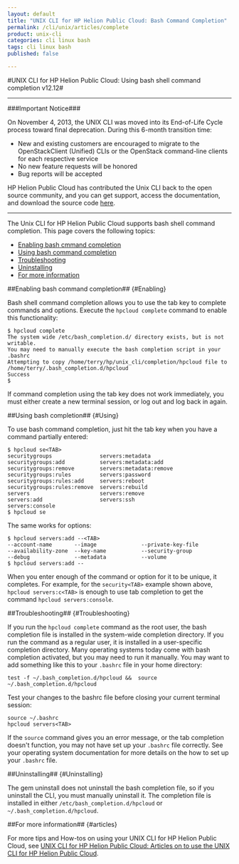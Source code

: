 ```yaml
---
layout: default
title: "UNIX CLI for HP Helion Public Cloud: Bash Command Completion"
permalink: /cli/unix/articles/complete
product: unix-cli
categories: cli linux bash
tags: cli linux bash
published: false

---
```

<!--PUBLISHED-->
#UNIX CLI for HP Helion Public Cloud: Using bash shell command completion v12.12#

___________________

###Important Notice###

On November 4, 2013, the UNIX CLI was moved into its End-of-Life Cycle process toward final deprecation. During this 6-month transition time:

* New and existing customers are encouraged to migrate to the OpenStackClient (Unified) CLIs or the OpenStack command-line clients for each respective service
* No new feature requests will be honored
* Bug reports will be accepted

HP Helion Public Cloud has contributed the Unix CLI back to the open source community, and you can get support, access the documentation, and download the source code [here](https://github.com/hpcloud/unix_cli).

_________________________________________

The Unix CLI for HP Helion Public Cloud supports bash shell command completion.  This page covers the following topics:

* [Enabling bash cmmand completion](#Enabling)
* [Using bash command completion](#Using)
* [Troubleshooting](#Troubleshooting)
* [Uninstalling](#Uninstalling)
* [For more information](#articles)

##Enabling bash command completion## {#Enabling}

Bash shell command completion allows you to use the tab key to complete commands and options.  Execute the `hpcloud complete` command to enable this functionality:

    $ hpcloud complete
    The system wide /etc/bash_completion.d/ directory exists, but is not writable.
    You may need to manually execute the bash completion script in your .bashrc
    Attempting to copy /home/terry/hp/unix_cli/completion/hpcloud file to /home/terry/.bash_completion.d/hpcloud
    Success
    $

If command completion using the tab key does not work immediately, you must either create a new terminal session, or log out and log back in again.

##Using bash completion## {#Using}

To use bash command completion, just hit the tab key when you have a command partially entered:

    $ hpcloud se<TAB>
    securitygroups               servers:metadata
    securitygroups:add           servers:metadata:add
    securitygroups:remove        servers:metadata:remove
    securitygroups:rules         servers:password
    securitygroups:rules:add     servers:reboot
    securitygroups:rules:remove  servers:rebuild
    servers                      servers:remove
    servers:add                  servers:ssh
    servers:console
    $ hpcloud se

The same works for options:

    $ hpcloud servers:add --<TAB>
    --account-name       --image              --private-key-file
    --availability-zone  --key-name           --security-group
    --debug              --metadata           --volume
    $ hpcloud servers:add --

When you enter enough of the command or option for it to be unique, it completes.  For example, for the `security<TAB>` example shown above, `hpcloud servers:c<TAB>` is enough to use tab completion to get the command `hpcloud servers:console`.

##Troubleshooting## {#Troubleshooting}

If you run the `hpcloud complete` command as the root user, the bash completion file is installed in the system-wide completion directory.  If you run the command as a regular user, it is installed in a user-specific completion directory.  Many operating systems today come with bash completion activated, but you may need to run it manually.  You may want to add something like this to your `.bashrc` file in your home directory:

    test -f ~/.bash_completion.d/hpcloud &&  source ~/.bash_completion.d/hpcloud

Test your changes to the bashrc file before closing your current terminal session:

    source ~/.bashrc
    hpcloud servers<TAB>
    
If the `source` command gives you an error message, or the tab completion doesn't function, you may not have set up your `.bashrc` file correctly.  See your operating system documentation for more details on the how to set up your `.bashrc` file.

##Uninstalling## {#Uninstalling}

The gem uninstall does not uninstall the bash completion file, so if you uninstall the CLI, you must manually uninstall it.  The completion file is installed in either `/etc/bash_completion.d/hpcloud` or `~/.bash_completion.d/hpcloud`.

##For more information## {#articles}

For more tips and How-tos on using your UNIX CLI for HP Helion Public Cloud, see [UNIX CLI for HP Helion Public Cloud: Articles on to use the UNIX CLI for HP Helion Public Cloud](/cli/unix/articles/).
